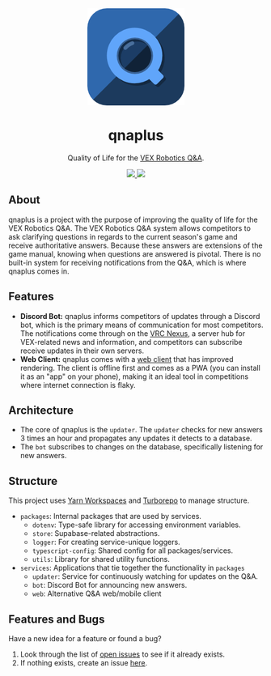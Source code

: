 
 <div align="center">
    <img src="./assets/qnaplus.png">
    <h1>qnaplus</h1>
    <p>Quality of Life for the <a href="https://www.robotevents.com/V5RC/2024-2025/QA/">VEX Robotics Q&A</a>.
    </p>
    <a href="https://github.com/qnaplus/qnaplus/stargazers">
        <img src="https://img.shields.io/github/stars/qnaplus/qnaplus?color=577BB5&labelColor=1A1B26&style=for-the-badge">
    </a>
    <a href="../LICENSE.md">
        <img src="https://img.shields.io/github/license/qnaplus/qnaplus?color=C0CAF5&labelColor=1A1B26&style=for-the-badge">
    </a>
</div>

## About

qnaplus is a project with the purpose of improving the quality of life for the VEX Robotics Q&A. The VEX Robotics Q&A system allows competitors to ask clarifying questions in regards to the current season's game and receive authoritative answers. Because these answers are extensions of the game manual, knowing when questions are answered is pivotal. There is no built-in system for receiving notifications from the Q&A, which is where qnaplus comes in.

## Features
- **Discord Bot:** qnaplus informs competitors of updates through a Discord bot, which is the primary means of communication for most competitors. The notifications come through on the [VRC Nexus](https://discord.gg/2SNGQXuQCs), a server hub for VEX-related news and information, and competitors can subscribe receive updates in their own servers.
- **Web Client:** qnaplus comes with a [web client](https://qnaplus.pages.dev) that has improved rendering. The client is offline first and comes as a PWA (you can install it as an "app" on your phone), making it an ideal tool in competitions where internet connection is flaky.

## Architecture

- The core of qnaplus is the `updater`. The `updater` checks for new answers 3 times an hour and propagates any updates it detects to a database.
- The `bot` subscribes to changes on the database, specifically listening for new answers.


## Structure

This project uses [Yarn Workspaces](https://yarnpkg.com/features/workspaces) and [Turborepo](https://turbo.build/repo/docs) to manage structure.

- `packages`: Internal packages that are used by services.
  - `dotenv`: Type-safe library for accessing environment variables.
  - `store`: Supabase-related abstractions.
  - `logger`: For creating service-unique loggers.
  - `typescript-config`: Shared config for all packages/services.
  - `utils`: Library for shared utility functions.
- `services`: Applications that tie together the functionality in `packages`
  - `updater`: Service for continuously watching for updates on the Q&A.
  - `bot`: Discord Bot for announcing new answers.
  - `web`: Alternative Q&A web/mobile client

## Features and Bugs

Have a new idea for a feature or found a bug? 
1. Look through the list of [open issues](https://github.com/qnaplus/qnaplus/issues) to see if it already exists.
2. If nothing exists, create an issue [here](https://github.com/qnaplus/qnaplus/issues/new).
